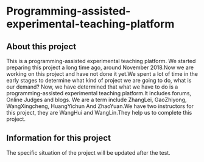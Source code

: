 # Programming-assisted-experimental-teaching-platform
## About this project
This is a programming-assisted experimental teaching platform.
We started preparing this project a long time ago, around November 2018.Now we are working on this project and have not done it yet.We spent a lot of time in the early stages to determine what kind of project we are going to do, what is our demand?
Now, we have determined that what we have to do is a programming-assisted experimental teaching platform.It includes forums, Online Judges and blogs.
We are a term include ZhangLei, GaoZhiyong, WangXingcheng, HuangYichun And ZhaoYuan.We have two instructors for this project, they are WangHui and WangLin.They help us to complete this project.
## Information for this project
The specific situation of the project will be updated after the test.


